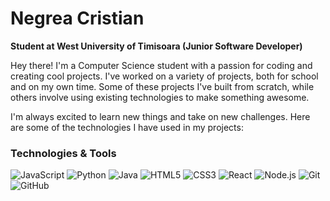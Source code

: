# Negrea Cristian

**Student at West University of Timisoara (Junior Software Developer)**

Hey there! I'm a Computer Science student with a passion for coding and creating cool projects. I've worked on a variety of projects, both for school and on my own time. Some of these projects I've built from scratch, while others involve using existing technologies to make something awesome.

I'm always excited to learn new things and take on new challenges. Here are some of the technologies I have used in my projects:

### Technologies & Tools

![JavaScript](https://img.shields.io/badge/-JavaScript-333333?style=flat&logo=javascript)
![Python](https://img.shields.io/badge/-Python-333333?style=flat&logo=python)
![Java](https://img.shields.io/badge/-Java-333333?style=flat&logo=java)
![HTML5](https://img.shields.io/badge/-HTML5-333333?style=flat&logo=html5)
![CSS3](https://img.shields.io/badge/-CSS3-333333?style=flat&logo=css3)
![React](https://img.shields.io/badge/-React-333333?style=flat&logo=react)
![Node.js](https://img.shields.io/badge/-Node.js-333333?style=flat&logo=node.js)
![Git](https://img.shields.io/badge/-Git-333333?style=flat&logo=git)
![GitHub](https://img.shields.io/badge/-GitHub-333333?style=flat&logo=github)
